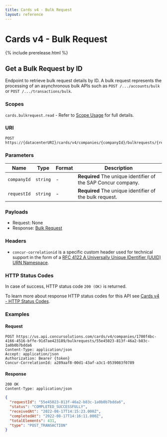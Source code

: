 ```yaml
---
title: Cards v4 - Bulk Request
layout: reference
---
```


# Cards v4 - Bulk Request

{% include prerelease.html %}

## <a name="bulkrequest-get"></a>Get a Bulk Request by ID

Endpoint to retrieve bulk request details by ID. A bulk request represents the processing of an asynchronous bulk APIs such as `POST /.../accounts/bulk` or `POST /.../transactions/bulk`. 

### Scopes

`cards.bulkrequest.read` - Refer to [Scope Usage](./v4.cards-get-started.html#scope-usage) for full details.

### URI

```shell
POST https://{datacenterURI}/cards/v4/companies/{companyId}/bulkrequests/{requestId}
```

### Parameters

Name|Type|Format|Description
---|---|---|---
`companyId`|`string`|-|**Required** The unique identifier of the SAP Concur company.
`requestId`|`string`|-|**Required** The unique identifier of the bulk request.

### Payloads

* Request: None
* Response: [Bulk Request](./v4.cards-endpoints.schemas.html#schema-bulkrequest)

###  Headers

* `concur-correlationid` is a specific custom header used for technical support in the form of a [RFC 4122 A Universally Unique IDentifier (UUID) URN Namespace](https://tools.ietf.org/html/rfc4122).

###  HTTP Status Codes

In case of success, HTTP status code `200 (OK)` is returned.

To learn more about response HTTP status codes for this API see [Cards v4 - HTTP Status Codes](./v4.cards-response-codes.html).

### Examples

#### Request

```shell
POST https://us.api.concursolutions.com/cards/v4/companies/1700f4bc-4166-4516-bffe-91d7ae423189/bulkrequests/55e45023-813f-46a2-b83c-1a0b0b7bdda6
Content-Type: application/json
Accept: application/json
Authorization: Bearer {token}
Concur-CorrelationId: a289aaf8-00d1-43af-a3c1-0539083f0789
```

#### Response

```shell
200 OK
Content-Type: application/json
```

```json
{
  "requestId": "55e45023-813f-46a2-b83c-1a0b0b7bdda6",
  "status": "COMPLETED_SUCCESSFULLY",
  "receivedAt": "2022-08-17T14:15:23.000Z",
  "completedAt": "2022-08-17T14:16:11.000Z",
  "totalElements": 431,
  "type": "POST_TRANSACTION"
}
```
